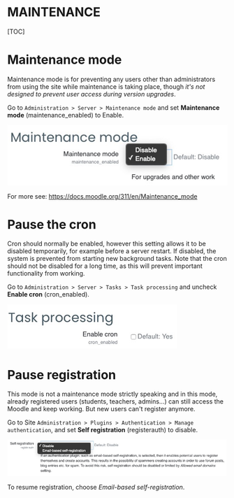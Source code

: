 <h1>MAINTENANCE</h1>

[TOC]

# Maintenance mode

Maintenance mode is for preventing any users other than administrators from using the site while maintenance is taking place, though *it's not designed to prevent user access during version upgrades*.

Go to `Administration > Server > Maintenance mode`  and set **Maintenance mode** (maintenance_enabled) to Enable.

![manintenance_mode](.img/maintenance/manintenance_mode.jpg)

For more see: https://docs.moodle.org/311/en/Maintenance_mode

# Pause the cron

Cron should normally be enabled, however this setting allows it to be disabled temporarily, for example before a server restart. If disabled, the system is prevented from starting new background tasks. Note that the cron should not be disabled for a long time, as this will prevent important functionality from working.

Go to  `Administration > Server > Tasks > Task processing`  and uncheck **Enable cron** (cron_enabled).

![cron](.img/maintenance/cron.jpg)

# Pause registration

This mode is not a maintenance mode strictly speaking and in this mode, already registered users (students, teachers, admins...) can still access the Moodle and keep working. But new users can't register anymore.

Go to Site `Administration > Plugins > Authentication > Manage authentication`, and set **Self registration** (registerauth) to disable.

![registration](.img/maintenance/registration.jpg)

To resume registration, choose *Email-based self-registration*.

